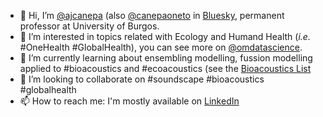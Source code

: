- 👋 Hi, I’m [@ajcanepa](https://github.com/ajcanepa) (also [@canepaoneto](https://bsky.app/profile/canepaoneto.bsky.social) in [Bluesky](https://bsky.app/), permanent professor at University of Burgos.
- 👀 I’m interested in topics related with Ecology and Humand Health (*i.e.* #OneHealth #GlobalHealth), you can see more on [@omdatascience](https://bsky.app/profile/omdatascience.bsky.social).
- 🌱 I’m currently learning about ensembling modelling, fussion modelling applied to #bioacoustics and #ecoacoustics (see the [Bioacoustics List](https://bsky.app/profile/did:plc:ffkgesg3jsv2j7aagkzrtcvt/feed/aaaivfksmfg3o)
- 💞️ I’m looking to collaborate on #soundscape #bioacoustics #globalhealth
- 📫 How to reach me: I'm mostly available on [LinkedIn](https://www.linkedin.com/in/antonio-canepa-oneto-56b7b633/)

<!---
ajcanepa/ajcanepa is a ✨ special ✨ repository because its `README.md` (this file) appears on your GitHub profile.
You can click the Preview link to take a look at your changes.
--->
